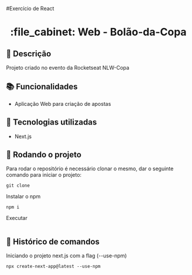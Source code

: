 #Exercício de React
<h1 align="center">:file_cabinet: Web - Bolão-da-Copa</h1>

## :memo: Descrição
Projeto criado no evento da Rocketseat NLW-Copa

## :books: Funcionalidades
* Aplicação Web para criação de apostas

## :wrench: Tecnologias utilizadas
* Next.js

## :rocket: Rodando o projeto
Para rodar o repositório é necessário clonar o mesmo, dar o seguinte comando para iniciar o projeto:
```
git clone
```
Instalar o npm
```
npm i
```
Executar
```

```

## :wrench: Histórico de comandos

Iniciando o projeto next.js com a flag (--use-npm)
```
npx create-next-app@latest --use-npm
```